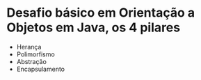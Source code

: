 # Desafio básico em Orientação a Objetos em Java, os 4 pilares
* Herança
* Polimorfismo
* Abstração
* Encapsulamento
